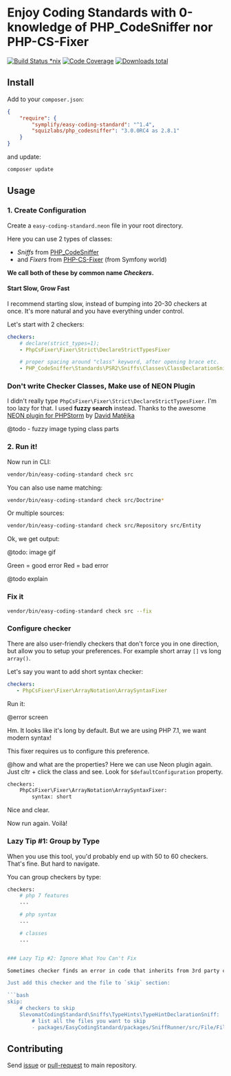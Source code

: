 # Enjoy Coding Standards with 0-knowledge of PHP_CodeSniffer nor PHP-CS-Fixer

[![Build Status *nix](https://img.shields.io/travis/Symplify/EasyCodingStandard/master.svg?style=flat-square)](https://travis-ci.org/Symplify/EasyCodingStandard)
[![Code Coverage](https://img.shields.io/scrutinizer/coverage/g/Symplify/EasyCodingStandard.svg?style=flat-square)](https://scrutinizer-ci.com/g/Symplify/EasyCodingStandard)
[![Downloads total](https://img.shields.io/packagist/dt/symplify/easy-coding-standard.svg?style=flat-square)](https://packagist.org/packages/symplify/easy-coding-standard)


## Install

Add to your `composer.json`:

```json
{
    "require": {
        "symplify/easy-coding-standard": "^1.4",
        "squizlabs/php_codesniffer": "3.0.0RC4 as 2.8.1"
    }
}
```

and update:

```bash
composer update
```


## Usage


### 1. Create Configuration

Create a `easy-coding-standard.neon` file in your root directory.

Here you can use 2 types of classes:

- *Sniffs* from [PHP_CodeSniffer](https://github.com/squizlabs/PHP_CodeSniffer)
- and *Fixers* from [PHP-CS-Fixer](https://github.com/FriendsOfPHP/PHP-CS-Fixer) (from Symfony world)

**We call both of these by common name *Checkers*.**

#### Start Slow, Grow Fast

I recommend starting slow, instead of bumping into 20-30 checkers at once. It's more natural and you have everything under control.


Let's start with 2 checkers:

```yaml
checkers:
    # declare(strict_types=1);
    - PhpCsFixer\Fixer\Strict\DeclareStrictTypesFixer

    # proper spacing around "class" keyword, after opening brace etc.
    - PHP_CodeSniffer\Standards\PSR2\Sniffs\Classes\ClassDeclarationSniff
```

### Don't write Checker Classes, Make use of NEON Plugin

I didn't really type `PhpCsFixer\Fixer\Strict\DeclareStrictTypesFixer`. I'm too lazy for that. I used **fuzzy search** instead. Thanks to the awesome [NEON plugin for PHPStorm](https://plugins.jetbrains.com/plugin/7060-neon-support) by [David Matějka](http://www.matej21.cz/)

@todo - fuzzy image typing class parts


### 2. Run it!

Now run in CLI:

```bash
vendor/bin/easy-coding-standard check src
```

You can also use name matching:

```bash
vendor/bin/easy-coding-standard check src/Doctrine*
```

Or multiple sources:

```bash
vendor/bin/easy-coding-standard check src/Repository src/Entity
```


Ok, we get output:

@todo: image gif



Green = good error
Red = bad error


@todo explain


### Fix it

```bash
vendor/bin/easy-coding-standard check src --fix
```


### Configure checker

There are also user-friendly checkers that don't force you in one direction, but allow you to setup your preferences. For example short array `[]` vs long `array()`.


Let's say you want to add short syntax checker:

```yaml
checkers:
   - PhpCsFixer\Fixer\ArrayNotation\ArraySyntaxFixer
```

Run it:

@error screen

Hm. It looks like it's long by default. But we are using PHP 7.1, we want modern syntax!

This fixer requires us to configure this preference.

@how and what are the properties? Here we can use Neon plugin again. Just cltr + click the class and see. Look for `$defaultConfiguration` property.

```bash
checkers:
    PhpCsFixer\Fixer\ArrayNotation\ArraySyntaxFixer:
        syntax: short
```

Nice and clear.

Now run again. Voilà!


### Lazy Tip #1: Group by Type

When you use this tool, you'd probably end up with 50 to 60 checkers. That's fine. But hard to navigate.

You can group checkers by type:

```bash
checkers:
    # php 7 features
    ...

    # php syntax
    ...

    # classes
    ...


### Lazy Tip #2: Ignore What You Can't Fix

Sometimes checker finds an error in code that inherits from 3rd party code. You are forced to use code that doesn't comply with your standards.

Just add this checker and the file to `skip` section:

```bash
skip:
    # checkers to skip
    SlevomatCodingStandard\Sniffs\TypeHints\TypeHintDeclarationSniff:
        # list all the files you want to skip
        - packages/EasyCodingStandard/packages/SniffRunner/src/File/File.php
```


## Contributing

Send [issue](https://github.com/Symplify/Symplify/issues) or [pull-request](https://github.com/Symplify/Symplify/pulls) to main repository.
